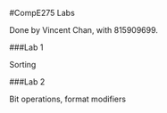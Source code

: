 #CompE275 Labs

Done by Vincent Chan, with 815909699.

###Lab 1

Sorting

###Lab 2

Bit operations, format modifiers

